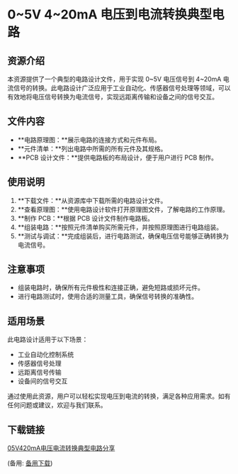 # 0~5V 4~20mA 电压到电流转换典型电路

## 资源介绍

本资源提供了一个典型的电路设计文件，用于实现 0~5V 电压信号到 4~20mA 电流信号的转换。此电路设计广泛应用于工业自动化、传感器信号处理等领域，可以有效地将电压信号转换为电流信号，实现远距离传输和设备之间的信号交互。

## 文件内容

- **电路原理图：**展示电路的连接方式和元件布局。
- **元件清单：**列出电路中所需的所有元件及其规格。
- **PCB 设计文件：**提供电路板的布局设计，便于用户进行 PCB 制作。

## 使用说明

1. **下载文件：**从资源库中下载所需的电路设计文件。
2. **查看原理图：**使用电路设计软件打开原理图文件，了解电路的工作原理。
3. **制作 PCB：**根据 PCB 设计文件制作电路板。
4. **组装电路：**按照元件清单购买所需元件，并按照原理图进行电路组装。
5. **测试与调试：**完成组装后，进行电路测试，确保电压信号能够正确转换为电流信号。

## 注意事项

- 组装电路时，确保所有元件极性和连接正确，避免短路或损坏元件。
- 进行电路测试时，使用合适的测量工具，确保信号转换的准确性。

## 适用场景

此电路设计适用于以下场景：

- 工业自动化控制系统
- 传感器信号处理
- 远距离信号传输
- 设备间的信号交互

通过使用此资源，用户可以轻松实现电压到电流的转换，满足各种应用需求。如有任何问题或建议，欢迎与我们联系。

## 下载链接
[05V420mA电压电流转换典型电路分享](https://pan.quark.cn/s/31350a0a4fd3) 

(备用: [备用下载](https://pan.baidu.com/s/1EXFfrTh4jvjQGGSE1eLNMA?pwd=1234))
